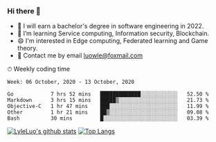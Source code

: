 ### Hi there 👋
<!--I have been a GitHub member for [![Years Badge](https://badges.pufler.dev/years/LyleLuo)](https://badges.pufler.dev)-->
- 🌱 I will earn a bachelor's degree in software engineering in 2022.
- 🤔 I’m learning Service computing, Information security, Blockchain.
- 😄 I'm interested in Edge computing, Federated learning and Game theory.
- 💬 Contact me by email luowle@foxmail.com
<!--
**LyleLuo/LyleLuo** is a ✨ _special_ ✨ repository because its `README.md` (this file) appears on your GitHub profile.

Here are some ideas to get you started:
- 👯 I’m looking to collaborate on ...
- 🤔 I’m looking for help with ...
- 📫 How to reach me: ...
- 😄 Pronouns: ...
- ⚡ Fun fact: ...
-->

<!--💻 Coding Activity Logging

[![Commits Badge](https://badges.pufler.dev/commits/weekly/LyleLuo)](https://badges.pufler.dev)-->

⏱ Weekly coding time

<!--START_SECTION:waka-->
```text
Week: 06 October, 2020 - 13 October, 2020

Go            7 hrs 52 mins   █████████████░░░░░░░░░░░░   52.50 % 
Markdown      3 hrs 15 mins   █████▒░░░░░░░░░░░░░░░░░░░   21.73 % 
Objective-C   1 hr 47 mins    ███░░░░░░░░░░░░░░░░░░░░░░   11.99 % 
Other         1 hr 21 mins    ██▒░░░░░░░░░░░░░░░░░░░░░░   09.08 % 
Bash          30 mins         █░░░░░░░░░░░░░░░░░░░░░░░░   03.39 % 
```
<!--END_SECTION:waka-->

[![LyleLuo's github stats](https://github-readme-stats.vercel.app/api?username=LyleLuo&count_private=true&show_icons=true&hide=issues)](https://github.com/anuraghazra/github-readme-stats)
[![Top Langs](https://github-readme-stats.vercel.app/api/top-langs/?username=LyleLuo&count_private=true&show_icons=true&layout=compact)](https://github.com/anuraghazra/github-readme-stats)
